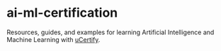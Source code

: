# ai-ml-certification
Resources, guides, and examples for learning Artificial Intelligence and Machine Learning with [uCertify](https://www.ucertify.com/).
